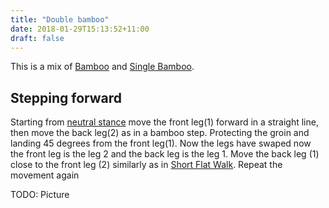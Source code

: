 ```yaml
---
title: "Double bamboo"
date: 2018-01-29T15:13:52+11:00
draft: false
---
```


This is a mix of [Bamboo](../bamboo) and [Single Bamboo](../single_bamboo).


## Stepping forward

Starting from [neutral stance](../../stances/neutral/) move the front leg(1) forward in a straight line, then move the back leg(2) as in a bamboo step. Protecting the groin and landing 45 degrees from the front leg(1). Now the legs have swaped now the front leg is the leg 2 and the back leg is the leg 1. Move the back leg (1) close to the front leg (2) similarly as in [Short Flat Walk](../flat_walk). Repeat the movement again


TODO: Picture
